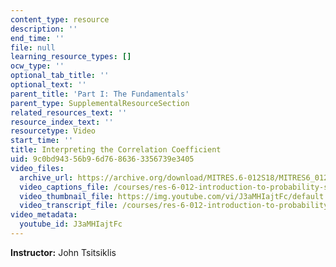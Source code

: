 ```yaml
---
content_type: resource
description: ''
end_time: ''
file: null
learning_resource_types: []
ocw_type: ''
optional_tab_title: ''
optional_text: ''
parent_title: 'Part I: The Fundamentals'
parent_type: SupplementalResourceSection
related_resources_text: ''
resource_index_text: ''
resourcetype: Video
start_time: ''
title: Interpreting the Correlation Coefficient
uid: 9c0bd943-56b9-6d76-8636-3356739e3405
video_files:
  archive_url: https://archive.org/download/MITRES.6-012S18/MITRES6_012S18_L12-10_300k.mp4
  video_captions_file: /courses/res-6-012-introduction-to-probability-spring-2018/9f3c71d954aa525393381bfd4976289e_J3aMHIajtFc.vtt
  video_thumbnail_file: https://img.youtube.com/vi/J3aMHIajtFc/default.jpg
  video_transcript_file: /courses/res-6-012-introduction-to-probability-spring-2018/649663827cbdbbe99e528ee302da172f_J3aMHIajtFc.pdf
video_metadata:
  youtube_id: J3aMHIajtFc
---
```


**Instructor:** John Tsitsiklis



